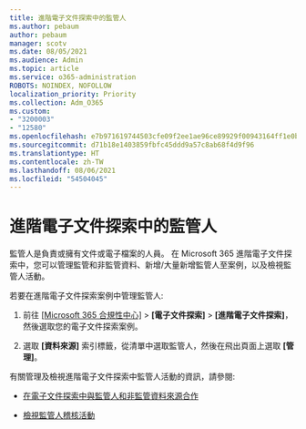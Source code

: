 ```yaml
---
title: 進階電子文件探索中的監管人
ms.author: pebaum
author: pebaum
manager: scotv
ms.date: 08/05/2021
ms.audience: Admin
ms.topic: article
ms.service: o365-administration
ROBOTS: NOINDEX, NOFOLLOW
localization_priority: Priority
ms.collection: Adm_O365
ms.custom:
- "3200003"
- "12580"
ms.openlocfilehash: e7b971619744503cfe09f2ee1ae96ce89929f00943164ff1e0b26e15e74ab8b9
ms.sourcegitcommit: d71b18e1403859fbfc45ddd9a57c8ab68f4d9f96
ms.translationtype: HT
ms.contentlocale: zh-TW
ms.lasthandoff: 08/06/2021
ms.locfileid: "54504045"
---
```

# <a name="custodians-in-advanced-ediscovery"></a>進階電子文件探索中的監管人

監管人是負責或擁有文件或電子檔案的人員。 在 Microsoft 365 進階電子文件探索中，您可以管理監管和非監管資料、新增/大量新增監管人至案例，以及檢視監管人活動。

若要在進階電子文件探索案例中管理監管人:

1. 前往 [[Microsoft 365 合規性中心]](https://compliance.microsoft.com/) > **[電子文件探索]** > **[進階電子文件探索]**，然後選取您的電子文件探索案例。

1. 選取 **[資料來源]** 索引標籤，從清單中選取監管人，然後在飛出頁面上選取 **[管理]**。

有關管理及檢視進階電子文件探索中監管人活動的資訊，請參閱:

- [在電子文件探索中與監管人和非監管資料來源合作](/microsoft-365/compliance/managing-custodians)

- [檢視監管人稽核活動](/microsoft-365/compliance/view-custodian-activity)